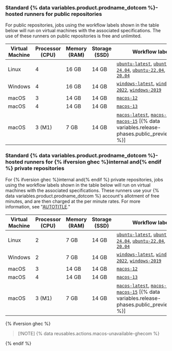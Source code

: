 ### Standard {% data variables.product.prodname_dotcom %}-hosted runners for public repositories

For public repositories, jobs using the workflow labels shown in the table below will run on virtual machines with the associated specifications. The use of these runners on public repositories is free and unlimited.

<table style="width:100%">
  <thead>
    <tr>
      <th scope="col"><b>Virtual Machine</b></th>
      <th scope="col"><b>Processor (CPU)</b></th>
      <th scope="col"><b>Memory (RAM)</b></th>
      <th scope="col"><b>Storage (SSD)</b></th>
      <th scope="col"><b>Workflow label</b></th>
    </tr>
  </thead>
  <tbody>
    <tr>
      <td>Linux</td>
      <td>4</td>
      <td>16 GB</td>
      <td>14 GB</td>
      <td>
        <code><a href="https://github.com/actions/runner-images/blob/main/images/ubuntu/Ubuntu2404-Readme.md">ubuntu-latest</a></code>,
        <code><a href="https://github.com/actions/runner-images/blob/main/images/ubuntu/Ubuntu2404-Readme.md">ubuntu-24.04</a></code>,
        <code><a href="https://github.com/actions/runner-images/blob/main/images/ubuntu/Ubuntu2204-Readme.md">ubuntu-22.04</a></code>,
        <code><a href="https://github.com/actions/runner-images/blob/main/images/ubuntu/Ubuntu2004-Readme.md">ubuntu-20.04</a></code>
      </td>
    </tr>
    <tr>
      <td>Windows</td>
      <td>4</td>
      <td>16 GB</td>
      <td>14 GB</td>
      <td>
        <code><a href="https://github.com/actions/runner-images/blob/main/images/windows/Windows2022-Readme.md">windows-latest</a></code>,
        <code><a href="https://github.com/actions/runner-images/blob/main/images/windows/Windows2022-Readme.md">windows-2022</a></code>,
        <code><a href="https://github.com/actions/runner-images/blob/main/images/windows/Windows2019-Readme.md">windows-2019</a></code>
      </td>
    </tr>
    <tr>
      <td>macOS</td>
      <td>3</td>
      <td>14 GB</td>
      <td>14 GB</td>
      <td>
        <code><a href="https://github.com/actions/runner-images/blob/main/images/macos/macos-12-Readme.md">macos-12</a></code>
      </td>
    </tr>
    <tr>
      <td>macOS</td>
      <td>4</td>
      <td>14 GB</td>
      <td>14 GB</td>
      <td>
        <code><a href="https://github.com/actions/runner-images/blob/main/images/macos/macos-13-Readme.md">macos-13</a></code>
      </td>
    </tr>
    <tr>
      <td>macOS</td>
      <td>3 (M1)</td>
      <td>7 GB</td>
      <td>14 GB</td>
      <td>
        <code><a href="https://github.com/actions/runner-images/blob/main/images/macos/macos-14-Readme.md">macos-latest</a></code>,
        <code><a href="https://github.com/actions/runner-images/blob/main/images/macos/macos-14-Readme.md">macos-14</a></code>,
        <code><a href="https://github.com/actions/runner-images/blob/main/images/macos/macos-15-Readme.md">macos-15</a></code> [{% data variables.release-phases.public_preview_caps %}]
      </td>
    </tr>
  </tbody>

</table>

### Standard {% data variables.product.prodname_dotcom %}-hosted runners for {% ifversion ghec %}internal and{% endif %} private repositories

For {% ifversion ghec %}internal and{% endif %} private repositories, jobs using the workflow labels shown in the table below will run on virtual machines with the associated specifications. These runners use your {% data variables.product.prodname_dotcom %} account's allotment of free minutes, and are then charged at the per minute rates. For more information, see "[AUTOTITLE](/billing/managing-billing-for-github-actions/about-billing-for-github-actions#per-minute-rates)."

<table style="width:100%">
  <thead>
    <tr>
      <th scope="col"><b>Virtual Machine</b></th>
      <th scope="col"><b>Processor (CPU)</b></th>
      <th scope="col"><b>Memory (RAM)</b></th>
      <th scope="col"><b>Storage (SSD)</b></th>
      <th scope="col"><b>Workflow label</b></th>
    </tr>
  </thead>
  <tbody>
    <tr>
      <td>Linux</td>
      <td>2</td>
      <td>7 GB</td>
      <td>14 GB</td>
      <td>
        <code><a href="https://github.com/actions/runner-images/blob/main/images/ubuntu/Ubuntu2404-Readme.md">ubuntu-latest</a></code>,
        <code><a href="https://github.com/actions/runner-images/blob/main/images/ubuntu/Ubuntu2404-Readme.md">ubuntu-24.04</a></code>,
        <code><a href="https://github.com/actions/runner-images/blob/main/images/ubuntu/Ubuntu2204-Readme.md">ubuntu-22.04</a></code>,
        <code><a href="https://github.com/actions/runner-images/blob/main/images/ubuntu/Ubuntu2004-Readme.md">ubuntu-20.04</a></code>
      </td>
    </tr>
    <tr>
      <td>Windows</td>
      <td>2</td>
      <td>7 GB</td>
      <td>14 GB</td>
      <td>
        <code><a href="https://github.com/actions/runner-images/blob/main/images/windows/Windows2022-Readme.md">windows-latest</a></code>,
        <code><a href="https://github.com/actions/runner-images/blob/main/images/windows/Windows2022-Readme.md">windows-2022</a></code>,
        <code><a href="https://github.com/actions/runner-images/blob/main/images/windows/Windows2019-Readme.md">windows-2019</a></code>
      </td>
    </tr>
    <tr>
      <td>macOS</td>
      <td>3</td>
      <td>14 GB</td>
      <td>14 GB</td>
      <td>
        <code><a href="https://github.com/actions/runner-images/blob/main/images/macos/macos-12-Readme.md">macos-12</a></code>
      </td>
    </tr>
    <tr>
      <td>macOS</td>
      <td>4</td>
      <td>14 GB</td>
      <td>14 GB</td>
      <td>
        <code><a href="https://github.com/actions/runner-images/blob/main/images/macos/macos-13-Readme.md">macos-13</a></code>
      </td>
    </tr>
    <tr>
      <td>macOS</td>
      <td>3 (M1)</td>
      <td>7 GB</td>
      <td>14 GB</td>
      <td>
        <code><a href="https://github.com/actions/runner-images/blob/main/images/macos/macos-14-Readme.md">macos-latest</a></code>,
        <code><a href="https://github.com/actions/runner-images/blob/main/images/macos/macos-14-Readme.md">macos-14</a></code>,
        <code><a href="https://github.com/actions/runner-images/blob/main/images/macos/macos-15-Readme.md">macos-15</a></code> [{% data variables.release-phases.public_preview_caps %}]
      </td>
    </tr>
  </tbody>
</table>

{% ifversion ghec %}

> [!NOTE] {% data reusables.actions.macos-unavailable-ghecom %}

{% endif %}

